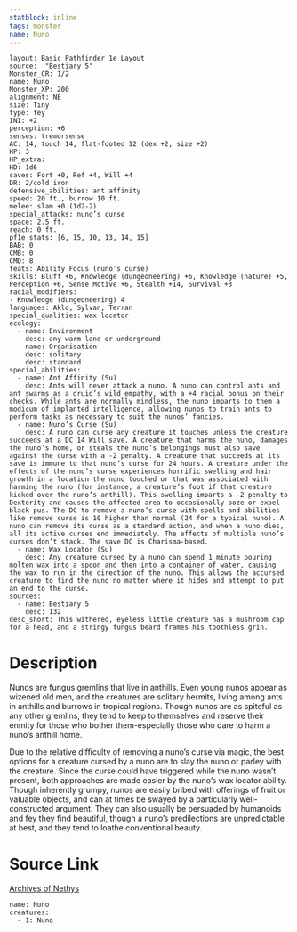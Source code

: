 ```yaml
---
statblock: inline
tags: monster
name: Nuno
---
```

```statblock
layout: Basic Pathfinder 1e Layout
source:  "Bestiary 5"
Monster_CR: 1/2
name: Nuno
Monster_XP: 200
alignment: NE
size: Tiny
type: fey
INI: +2
perception: +6
senses: tremorsense
AC: 14, touch 14, flat-footed 12 (dex +2, size +2)
HP: 3
HP_extra: 
HD: 1d6
saves: Fort +0, Ref +4, Will +4
DR: 2/cold iron
defensive_abilities: ant affinity
speed: 20 ft., burrow 10 ft.
melee: slam +0 (1d2-2)
special_attacks: nuno’s curse
space: 2.5 ft.
reach: 0 ft.
pf1e_stats: [6, 15, 10, 13, 14, 15]
BAB: 0
CMB: 0
CMD: 8
feats: Ability Focus (nuno’s curse)
skills: Bluff +6, Knowledge (dungeoneering) +6, Knowledge (nature) +5, Perception +6, Sense Motive +6, Stealth +14, Survival +3
racial_modifiers:
- Knowledge (dungeoneering) 4
languages: Aklo, Sylvan, Terran
special_qualities: wax locator
ecology:
  - name: Environment
    desc: any warm land or underground
  - name: Organisation
    desc: solitary
    desc: standard
special_abilities:
  - name: Ant Affinity (Su)
    desc: Ants will never attack a nuno. A nuno can control ants and ant swarms as a druid’s wild empathy, with a +4 racial bonus on their checks. While ants are normally mindless, the nuno imparts to them a modicum of implanted intelligence, allowing nunos to train ants to perform tasks as necessary to suit the nunos’ fancies.
  - name: Nuno’s Curse (Su)
    desc: A nuno can curse any creature it touches unless the creature succeeds at a DC 14 Will save. A creature that harms the nuno, damages the nuno’s home, or steals the nuno’s belongings must also save against the curse with a -2 penalty. A creature that succeeds at its save is immune to that nuno’s curse for 24 hours. A creature under the effects of the nuno’s curse experiences horrific swelling and hair growth in a location the nuno touched or that was associated with harming the nuno (for instance, a creature’s foot if that creature kicked over the nuno’s anthill). This swelling imparts a -2 penalty to Dexterity and causes the affected area to occasionally ooze or expel black pus. The DC to remove a nuno’s curse with spells and abilities like remove curse is 10 higher than normal (24 for a typical nuno). A nuno can remove its curse as a standard action, and when a nuno dies, all its active curses end immediately. The effects of multiple nuno’s curses don’t stack. The save DC is Charisma-based.
  - name: Wax Locator (Su)
    desc: Any creature cursed by a nuno can spend 1 minute pouring molten wax into a spoon and then into a container of water, causing the wax to run in the direction of the nuno. This allows the accursed creature to find the nuno no matter where it hides and attempt to put an end to the curse.
sources:
  - name: Bestiary 5
    desc: 132
desc_short: This withered, eyeless little creature has a mushroom cap for a head, and a stringy fungus beard frames his toothless grin.
```
# Description
Nunos are fungus gremlins that live in anthills. Even young nunos appear as wizened old men, and the creatures are solitary hermits, living among ants in anthills and burrows in tropical regions. Though nunos are as spiteful as any other gremlins, they tend to keep to themselves and reserve their enmity for those who bother them-especially those who dare to harm a nuno’s anthill home.

Due to the relative difficulty of removing a nuno’s curse via magic, the best options for a creature cursed by a nuno are to slay the nuno or parley with the creature. Since the curse could have triggered while the nuno wasn’t present, both approaches are made easier by the nuno’s wax locator ability. Though inherently grumpy, nunos are easily bribed with offerings of fruit or valuable objects, and can at times be swayed by a particularly well-constructed argument. They can also usually be persuaded by humanoids and fey they find beautiful, though a nuno’s predilections are unpredictable at best, and they tend to loathe conventional beauty.
# Source Link
[Archives of Nethys](https://aonprd.com/MonsterDisplay.aspx?ItemName=Nuno)
```encounter-table
name: Nuno
creatures:
  - 1: Nuno
```
